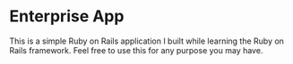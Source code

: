 Enterprise App
==============

This is a simple Ruby on Rails application I built while learning the Ruby on Rails framework. Feel free to use this for any purpose you may have.
